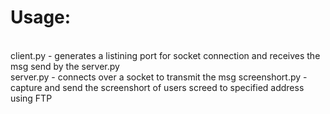 # Usage:
<br>
client.py - generates a listining port for socket connection and receives the msg send by the server.py<br>
server.py - connects over a socket to transmit the msg
screenshort.py - capture and send the screenshort of users screed to specified address using FTP
